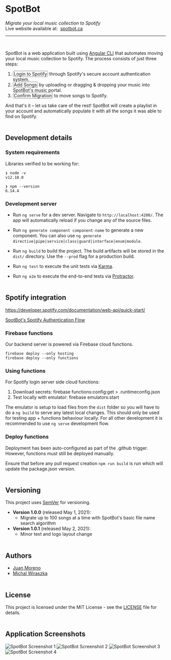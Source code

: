 # SpotBot

<i>Migrate your local music collection to Spotify</i><br>
Live website available at:&nbsp; [spotbot.ca](https://spotbot.ca/)
***
<br>

SpotBot is a web application built using [Angular CLI](https://github.com/angular/angular-cli) that automates moving your local music collection to Spotify. The process consists of just three steps:

1. <span style="border: 1px solid grey; border-radius: 4px; padding: 0 2px;">
    Login to Spotify</span> through Spotify's secure account authentication system.
2. <span style="border: 1px solid grey; border-radius: 4px; padding: 0 2px;">
    Add Songs</span> by uploading or dragging & dropping your music into SpotBot's music portal.
3. <span style="border: 1px solid grey; border-radius: 4px; padding: 0 2px;">
    Confirm Migration</span> to move songs to Spotify.

And that's it – let us take care of the rest! SpotBot will create a playlist in your account and automatically populate it with all the songs it was able to find on Spotify.
<br><br>

## Development details

### System requirements

Libraries verified to be working for:

```
❯ node -v
v12.18.0

❯ npm --version
6.14.4
```

### Development server

* Run `ng serve` for a dev server. Navigate to `http://localhost:4200/`. The app will automatically reload if you change any of the source files.

* Run `ng generate component component-name` to generate a new component. You can also use `ng generate directive|pipe|service|class|guard|interface|enum|module`.

* Run `ng build` to build the project. The build artifacts will be stored in the `dist/` directory. Use the `--prod` flag for a production build.

* Run `ng test` to execute the unit tests via [Karma](https://karma-runner.github.io).

* Run `ng e2e` to execute the end-to-end tests via [Protractor](http://www.protractortest.org/).
<br><br>

## Spotify integration

https://developer.spotify.com/documentation/web-api/quick-start/

[SpotBot's Spotify Authentication Flow](https://docs.google.com/presentation/d/1qqGzH50ScbGdxuPcqgEPWwTDu0lu40HsVcIGo_vSNFk/edit)


### Firebase functions
Our backend server is powered via Firebase cloud functions.
```
firebase deploy --only hosting
firebase deploy --only functions
```


### Using functions

For Spotify login server side cloud functions:
1. Download secrets: firebase functions:config:get > .runtimeconfig.json
2. Test locally with emulator: firebase emulators:start

The emulator is setup to load files from the `dist` folder so you will have to do a `ng build` to serve any latest local changes. This should only be used for testing app + functions behaviour locally. For all other development it is recommended to use `ng serve` development flow.

### Deploy functions

Deployment has been auto-configured as part of the .github trigger. However, functions must still be deployed manually.

Ensure that before any pull request creation `npm run build` is run which will update the package.json version.
<br><br>

## Versioning

This project uses [SemVer](http://semver.org) for versioning.
* **Version 1.0.0** (released May 1, 2021):
    * Migrate up to 100 songs at a time with SpotBot's basic file name search algorithm
* **Version 1.0.1** (released May 2, 2021):
    * Minor text and logo layout change
<br><br>

## Authors

* [Juan Moreno](https://github.com/juansolu)
* [Michal Wiraszka](https://github.com/mwiraszka)
<br><br>

## License

This project is licensed under the MIT License - see the [LICENSE](LICENSE) file for details.
<br><br>

## Application Screenshots
![SpotBot Screenshot 1](screenshots/screenshot-1.png "SpotBot - Login")
![SpotBot Screenshot 2](screenshots/screenshot-2.png "SpotBot - Drag & Drop")
![SpotBot Screenshot 3](screenshots/screenshot-3.png "SpotBot - Long List")
![SpotBot Screenshot 4](screenshots/screenshot-4.png "SpotBot - Spotify Playlist")


